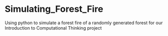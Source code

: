 # Simulating_Forest_Fire
Using python to simulate a forest fire of a randomly generated forest for our Introduction to Computational Thinking project
